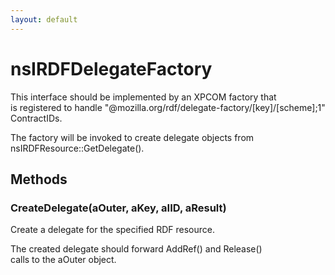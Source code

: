 ```yaml
---
layout: default
---
```


# nsIRDFDelegateFactory #
  
This interface should be implemented by an XPCOM factory that  
is registered to handle "@mozilla.org/rdf/delegate-factory/[key]/[scheme];1"  
ContractIDs.  
  
The factory will be invoked to create delegate objects from  
nsIRDFResource::GetDelegate().  
  

## Methods ##

### CreateDelegate(aOuter, aKey, aIID, aResult) ###
  
Create a delegate for the specified RDF resource.  
  
The created delegate should forward AddRef() and Release()  
calls to the aOuter object.  
  
